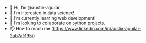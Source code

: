 - 👋 Hi, I’m @austin-aguilar
- 👀 I’m interested in data science!
- 🌱 I’m currently learning web development!
- 💞️ I’m looking to collaborate on python projects.
- 📫 How to reach me (https://www.linkedin.com/in/austin-aguilar-2ab7a9195/)

<!---
austin-aguilar/austin-aguilar is a ✨ special ✨ repository because its `README.md` (this file) appears on your GitHub profile.
You can click the Preview link to take a look at your changes.
--->
